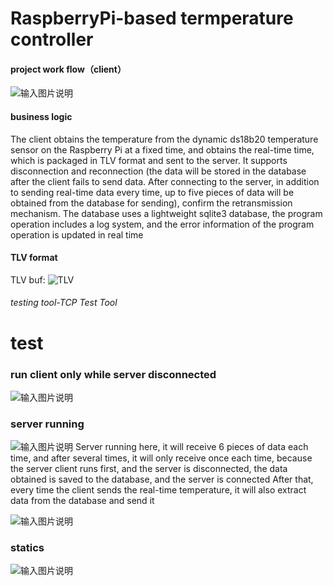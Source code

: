 # RaspberryPi-based termperature controller

#### project work flow（client）
![输入图片说明](https://images.gitee.com/uploads/images/2020/0812/170844_ae00dab3_5695210.png "新新.png")

#### business logic

The client obtains the temperature from the dynamic ds18b20 temperature sensor on the Raspberry Pi at a fixed time, and obtains the real-time time, which is packaged in TLV format and sent to the server. It supports disconnection and reconnection (the data will be stored in the database after the client fails to send data. After connecting to the server, in addition to sending real-time data every time, up to five pieces of data will be obtained from the database for sending), confirm the retransmission mechanism. The database uses a lightweight sqlite3 database, the program operation includes a log system, and the error information of the program operation is updated in real time

#### TLV format
TLV buf:
![TLV](https://images.gitee.com/uploads/images/2020/0812/171543_e037d035_5695210.png "屏幕截图.png")


###### testing tool-TCP Test Tool

# test
### run client only while server disconnected
![输入图片说明](https://images.gitee.com/uploads/images/2020/0813/094511_d71a8009_5695210.png "1.png")

### server running
![输入图片说明](https://images.gitee.com/uploads/images/2020/0813/095048_04b12932_5695210.png "VMSPQZX%FHYT]}6$E31]PNA.png")
Server running here, it will receive 6 pieces of data each time, and after several times, it will only receive once each time, because the server client runs first, and the server is disconnected, the data obtained is saved to the database, and the server is connected After that, every time the client sends the real-time temperature, it will also extract data from the database and send it

![输入图片说明](https://images.gitee.com/uploads/images/2020/0813/095340_18dc07c6_5695210.png "{3H5O7J{_$9}5WTP{@14TDN.png")

### statics
![输入图片说明](https://images.gitee.com/uploads/images/2020/0813/095450_02b9bc64_5695210.png "_Z58M@RWU]`)7Z]Q8UHO2NB.png")

